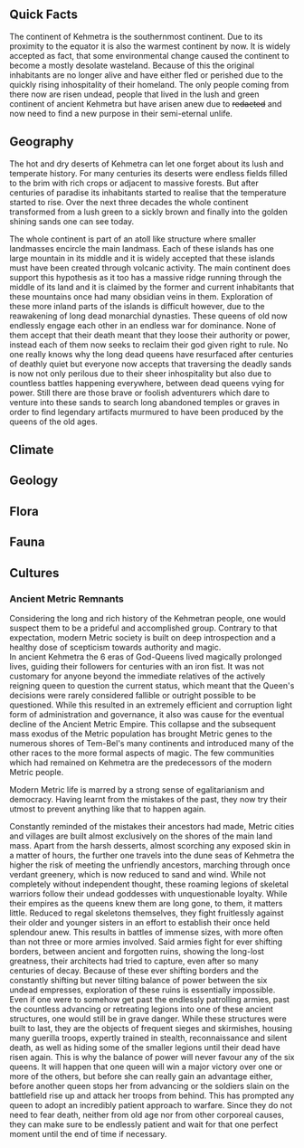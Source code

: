 
```table-of-contents
```


## Quick Facts

The continent of Kehmetra is the southernmost continent. Due to its proximity to the equator it is also the warmest continent by now. It is widely accepted as fact, that some environmental change caused the continent to become a mostly desolate wasteland. Because of this the original inhabitants
are no longer alive and have either fled or perished due to the quickly rising inhospitality of their homeland. The only people coming from there now are risen undead, people that lived in the lush and green continent of ancient Kehmetra but have arisen anew due to ~~redacted~~ and now need to find a new purpose in their semi-eternal unlife.


## Geography

The hot and dry deserts of Kehmetra can let one forget about its lush and temperate history. For many centuries its deserts were endless fields filled to the brim with rich crops or adjacent to massive forests. But after centuries of paradise its inhabitants started to realise that the temperature started to rise. Over the next three decades the whole continent transformed from a lush green to a sickly brown and finally into the golden shining sands one can see today.

The whole continent is part of an atoll like structure where smaller landmasses encircle the main landmass. Each of these islands has one large mountain in its middle and it is widely accepted that these islands must have been created through volcanic activity. The main continent does support this hypothesis as it too has a massive ridge running through the middle of its land and it is claimed by the former and current inhabitants that these mountains once had many obsidian veins in them. Exploration of these more inland parts of the islands is difficult however, due to the reawakening of long dead monarchial dynasties. These queens of old now endlessly engage each other in an endless war for dominance. None of them accept that their death meant that they loose their authority or power, instead each of them now seeks to reclaim their god given right to rule. No one really knows why the long dead queens have resurfaced after centuries of deathly quiet but everyone now accepts that traversing the deadly sands is now not only perilous due to their sheer inhospitality but also due to countless battles happening everywhere, between dead queens vying for power. Still there are those brave or foolish adventurers which dare to venture into these sands to search long abandoned temples or graves in order to find legendary artifacts murmured to have been produced by the queens of the old ages. 

## Climate

## Geology

## Flora

## Fauna




## Cultures

### Ancient Metric Remnants

Considering the long and rich history of the Kehmetran people, one would suspect them to be a prideful and accomplished group. Contrary to that expectation, modern Metric society is built on deep introspection and a healthy dose of scepticism towards authority and magic.  
In ancient Kehmetra the 6 eras of God-Queens lived magically prolonged lives, guiding their followers for centuries with an iron fist. It was not customary for anyone beyond the immediate relatives of the actively reigning queen to question the current status, which meant that the Queen's decisions were rarely considered fallible or outright possible to be questioned. While this resulted in an extremely efficient and corruption light form of administration and governance, it also was cause for the eventual decline of the Ancient Metric Empire. This collapse and the subsequent mass exodus of the Metric population has brought Metric genes to the numerous shores of Tem-Bel's many continents and introduced many of the other races to the more formal aspects of magic. The few communities which had remained on Kehmetra are the predecessors of the modern Metric people.  

Modern Metric life is marred by a strong sense of egalitarianism and democracy. Having learnt from the mistakes of the past, they now try their utmost to prevent anything like that to happen again.   

Constantly reminded of the mistakes their ancestors had made, Metric cities and villages are built almost exclusively on the shores of the main land mass. Apart from the harsh desserts, almost scorching any exposed skin in a matter of hours, the further one travels into the dune seas of Kehmetra the higher the risk of meeting the unfriendly ancestors, marching through once verdant greenery, which is now reduced to sand and wind. While not completely without independent thought, these roaming legions of skeletal warriors follow their undead goddesses with unquestionable loyalty. While their empires as the queens knew them are long gone, to them, it matters little. Reduced to regal skeletons themselves, they fight fruitlessly against their older and younger sisters in an effort to establish their once held splendour anew. This results in battles of immense sizes, with more often than not three or more armies involved. Said armies fight for ever shifting borders, between ancient and forgotten ruins, showing the long-lost greatness, their architects had tried to capture, even after so many centuries of decay. Because of these ever shifting borders and the constantly shifting but never tilting balance of power between the six undead empresses, exploration of these ruins is essentially impossible. Even if one were to somehow get past the endlessly patrolling armies, past the countless advancing or retreating legions into one of these ancient structures, one would still be in grave danger. While these structures were built to last, they are the objects of frequent sieges and skirmishes, housing many guerilla troops, expertly trained in stealth, reconnaissance and silent death, as well as hiding some of the smaller legions until their dead have risen again. This is why the balance of power will never favour any of the six queens. It will happen that one queen will win a major victory over one or more of the others, but before she can really gain an advantage either, before another queen stops her from advancing or the soldiers slain on the battlefield rise up and attack her troops from behind. This has prompted any queen to adopt an incredibly patient approach to warfare. Since they do not need to fear death, neither from old age nor from other corporeal causes, they can make sure to be endlessly patient and wait for that one perfect moment until the end of time if necessary. 
